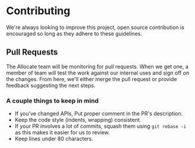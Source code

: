 # Contributing

We're always looking to improve this project, open source contribution is encouraged so long as they adhere to these
guidelines.

## Pull Requests

The Allocate team will be monitoring for pull requests. When we get one, a member of team will test the work against
our internal uses and sign off on the changes. From here, we'll either merge the pull request or provide feedback
suggesting the next steps.

### A couple things to keep in mind

- If you've changed APIs, Put proper comment in the PR's description.
- Keep the code style (indents, wrapping) consistent.
- If your PR involves a lot of commits, squash them using `git rebase -i` as this makes it easier for us to review.
- Keep lines under 80 characters.